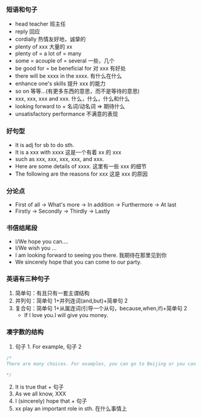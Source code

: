 ### 短语和句子

- head teacher 班主任
- reply 回应
- cordially 热情友好地，诚挚的
- plenty of xxx 大量的 xx
- plenty of = a lot of = many
- some = acouple of = several 一些，几个
- be good for = be beneficial for 对 xxx 有好处
- there will be xxxx in the xxxx. 有什么在什么
- enhance one's skills 提升 xxx 的能力
- so on 等等...(有更多东西的意思，而不是等待的意思)
- xxx, xxx, xxx and xxx. 什么，什么，什么和什么
- looking forward to + 名词/动名词 => 期待什么
- unsatisfactory performance 不满意的表现

### 好句型

- It is adj for sb to do sth.
- It is a xxx with xxxx 这是一个有着 xx 的 xxx
- such as xxx, xxx, xxx, xxx, and xxx.
- Here are some details of xxxx. 这里有一些 xxx 的细节
- The following are the reasons for xxx 这是 xxx 的原因

### 分论点

- First of all -> What's more -> In addition -> Furthermore -> At last
- Firstly -> Secondly -> Thirdly -> Lastly

### 书信结尾段

- I/We hope you can....
- I/We wish you ...
- I am looking forward to seeing you there. 我期待在那里见到你
- We sincerely hope that you can come to our party.

### 英语有三种句子

1. 简单句：有且只有一套主谓结构
2. 并列句：简单句 1+并列连词(and,but)+简单句 2
3. 复合句：简单句 1+从属连词(引导一个从句，because,when,if)+简单句 2
   - If I love you.I will give you money.

### 凑字数的结构

1. 句子 1. For example, 句子 2

```c
/*
There are many choices. For examples, you can go to Beijing or you can go to Shanghai.

*/
```

2. It is true that + 句子
3. As we all know, XXX
4. I (sincerely) hope that + 句子
5. xx play an important role in sth. 在什么事情上
